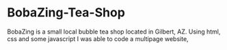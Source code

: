 # BobaZing-Tea-Shop
BobaZing is a small local bubble tea shop located in Gilbert, AZ. Using html, css and some javascript I was able to code a multipage website,
